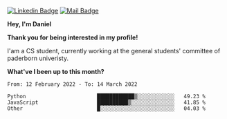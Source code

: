 [![Linkedin Badge](https://img.shields.io/badge/-LinkedIn-0e76a8?style=flat-square&logo=Linkedin&logoColor=white)](https://www.linkedin.com/in/daniel-negi-592ba3223/)
[![Mail Badge](https://img.shields.io/badge/Gmail-D14836?style=flat-square&logo=gmail&logoColor=white)](mailto:daniel.ravi.negi@googlemail.com)

**Hey, I'm Daniel**

**Thank you for being interested in my profile!**

I'am a CS student, currently working at the general students' committee of paderborn univeristy.

**What've I been up to this month?** 

<!--START_SECTION:waka-->

```text
From: 12 February 2022 - To: 14 March 2022

Python                       ████████████▒░░░░░░░░░░░░   49.23 %
JavaScript                   ██████████▒░░░░░░░░░░░░░░   41.85 %
Other                        █░░░░░░░░░░░░░░░░░░░░░░░░   04.03 %
```

<!--END_SECTION:waka-->
